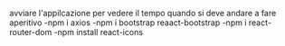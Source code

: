 avviare l'appilcazione per vedere il tempo quando si deve andare a fare aperitivo 
-npm i axios
-npm i bootstrap reaact-bootstrap
-npm i react-router-dom
-npm install react-icons


